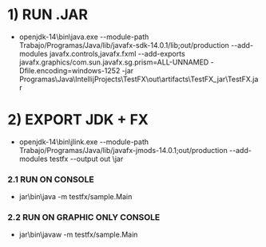 # 1) RUN .JAR
* openjdk-14\bin\java.exe --module-path Trabajo/Programas/Java/lib/javafx-sdk-14.0.1/lib;out/production --add-modules javafx.controls,javafx.fxml --add-exports javafx.graphics/com.sun.javafx.sg.prism=ALL-UNNAMED -Dfile.encoding=windows-1252 -jar Programas\Java\IntellijProjects\TestFX\out\artifacts\TestFX_jar\TestFX.jar
# 2) EXPORT JDK + FX
* openjdk-14\bin\jlink.exe --module-path Trabajo/Programas/Java/lib/javafx-jmods-14.0.1;out/production --add-modules testfx --output out
\jar
### 2.1 RUN ON CONSOLE
* jar\bin\java -m testfx/sample.Main
### 2.2 RUN ON GRAPHIC ONLY CONSOLE
* jar\bin\javaw -m testfx/sample.Main
